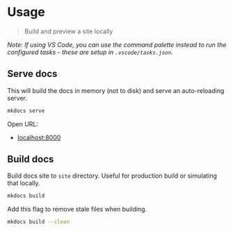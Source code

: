 # Usage
> Build and preview a site locally

_Note: If using VS Code, you can use the command palette instead to run the configured tasks - these are setup in `.vscode/tasks.json`._


## Serve docs

This will build the docs in memory (not to disk) and serve an auto-reloading server.

```sh
mkdocs serve
```

Open URL:

- [localhost:8000](http://localhost:8000)


## Build docs

Build docs site to `site` directory. Useful for production build or simulating that locally.


```sh
mkdocs build
```

Add this flag to remove stale files when building.

```sh
mkdocs build --clean
```

